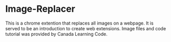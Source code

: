 # Image-Replacer

This is a chrome extention that replaces all images on a webpage. It is served to be an introduction to create web extensions. Image files and code tutorial was provided by Canada Learning Code.

